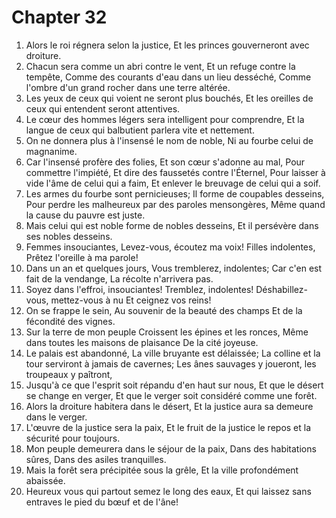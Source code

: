 # Chapter 32

1. Alors le roi régnera selon la justice, Et les princes gouverneront avec droiture.
2. Chacun sera comme un abri contre le vent, Et un refuge contre la tempête, Comme des courants d'eau dans un lieu desséché, Comme l'ombre d'un grand rocher dans une terre altérée.
3. Les yeux de ceux qui voient ne seront plus bouchés, Et les oreilles de ceux qui entendent seront attentives.
4. Le cœur des hommes légers sera intelligent pour comprendre, Et la langue de ceux qui balbutient parlera vite et nettement.
5. On ne donnera plus à l'insensé le nom de noble, Ni au fourbe celui de magnanime.
6. Car l'insensé profère des folies, Et son cœur s'adonne au mal, Pour commettre l'impiété, Et dire des faussetés contre l'Éternel, Pour laisser à vide l'âme de celui qui a faim, Et enlever le breuvage de celui qui a soif.
7. Les armes du fourbe sont pernicieuses; Il forme de coupables desseins, Pour perdre les malheureux par des paroles mensongères, Même quand la cause du pauvre est juste.
8. Mais celui qui est noble forme de nobles desseins, Et il persévère dans ses nobles desseins.
9. Femmes insouciantes, Levez-vous, écoutez ma voix! Filles indolentes, Prêtez l'oreille à ma parole!
10. Dans un an et quelques jours, Vous tremblerez, indolentes; Car c'en est fait de la vendange, La récolte n'arrivera pas.
11. Soyez dans l'effroi, insouciantes! Tremblez, indolentes! Déshabillez-vous, mettez-vous à nu Et ceignez vos reins!
12. On se frappe le sein, Au souvenir de la beauté des champs Et de la fécondité des vignes.
13. Sur la terre de mon peuple Croissent les épines et les ronces, Même dans toutes les maisons de plaisance De la cité joyeuse.
14. Le palais est abandonné, La ville bruyante est délaissée; La colline et la tour serviront à jamais de cavernes; Les ânes sauvages y joueront, les troupeaux y paîtront,
15. Jusqu'à ce que l'esprit soit répandu d'en haut sur nous, Et que le désert se change en verger, Et que le verger soit considéré comme une forêt.
16. Alors la droiture habitera dans le désert, Et la justice aura sa demeure dans le verger.
17. L'œuvre de la justice sera la paix, Et le fruit de la justice le repos et la sécurité pour toujours.
18. Mon peuple demeurera dans le séjour de la paix, Dans des habitations sûres, Dans des asiles tranquilles.
19. Mais la forêt sera précipitée sous la grêle, Et la ville profondément abaissée.
20. Heureux vous qui partout semez le long des eaux, Et qui laissez sans entraves le pied du bœuf et de l'âne!

